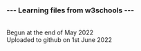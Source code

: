 <h3>--- Learning files from w3schools ---</h3>
<br>
Begun at the end of May 2022
<br>
Uploaded to github on 1st June 2022

